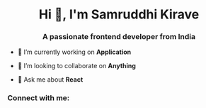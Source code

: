 <h1 align="center">Hi 👋, I'm Samruddhi Kirave</h1>
<h3 align="center">A passionate frontend developer from India</h3>

- 🔭 I’m currently working on **Application**

- 👯 I’m looking to collaborate on **Anything**

- 💬 Ask me about **React**

<h3 align="left">Connect with me:</h3>
<p align="left">
</p>

